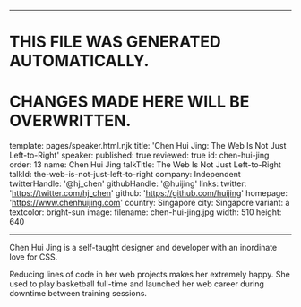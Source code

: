 ----

# THIS FILE WAS GENERATED AUTOMATICALLY.
# CHANGES MADE HERE WILL BE OVERWRITTEN.

template: pages/speaker.html.njk
title: 'Chen Hui Jing: The Web Is Not Just Left-to-Right'
speaker:
  published: true
  reviewed: true
  id: chen-hui-jing
  order: 13
  name: Chen Hui Jing
  talkTitle: The Web Is Not Just Left-to-Right
  talkId: the-web-is-not-just-left-to-right
  company: Independent
  twitterHandle: '@hj_chen'
  githubHandle: '@huijing'
  links:
    twitter: 'https://twitter.com/hj_chen'
    github: 'https://github.com/huijing'
    homepage: 'https://www.chenhuijing.com'
  country: Singapore
  city: Singapore
  variant: a
  textcolor: bright-sun
  image:
    filename: chen-hui-jing.jpg
    width: 510
    height: 640

----

Chen Hui Jing is a self-taught designer and developer with an inordinate love
for CSS. 

Reducing lines of code in her web projects makes her extremely happy. She used
to play basketball full-time and launched her web career during downtime
between training sessions.